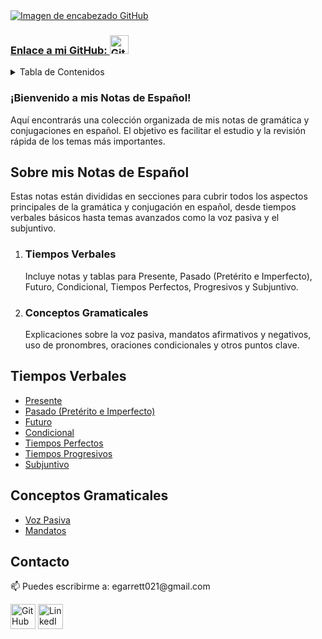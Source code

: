 <a href="https://www.linkedin.com/in/garrett-ellis-740b202a6/">
    <img src="https://github.com/garrettbovo/garrettbovo/assets/154717520/b7afe3a0-edb2-4cea-8b47-e687daa11c87" title="Ve a mi LinkedIn" alt="Imagen de encabezado GitHub">
</a>
<p><h3><a href="https://github.com/garrettbovo">Enlace a mi GitHub: <img src="https://cdn.jsdelivr.net/npm/simple-icons@3.0.1/icons/github.svg" title="Ve a mi página principal de GitHub" alt="GitHub" height="30"></a></h3></p>

<details>
<summary>Tabla de Contenidos</summary>
<ol>
  <li>
    <a href='#introduccion'>Sobre mis Notas de Español</a>
  </li>
  <li>
    <a href='#tiempos-verbales'>Tiempos Verbales</a>
  </li>
  <li>
    <a href='#conceptos-gramaticales'>Conceptos Gramaticales</a>
  </li>
  <li>
    <a href='#contacto'>Contacto</a>
  </li>
</ol>
</details>

<h3>¡Bienvenido a mis Notas de Español!</h3>

<p>
  Aquí encontrarás una colección organizada de mis notas de gramática y conjugaciones en español. El objetivo es facilitar el estudio y la revisión rápida de los temas más importantes.
</p>

<h2 id="introduccion">Sobre mis Notas de Español</h2>

<p>
  Estas notas están divididas en secciones para cubrir todos los aspectos principales de la gramática y conjugación en español, desde tiempos verbales básicos hasta temas avanzados como la voz pasiva y el subjuntivo.
</p>

<ol>
  <li>
    <h3>Tiempos Verbales</h3>
    <p>
      Incluye notas y tablas para Presente, Pasado (Pretérito e Imperfecto), Futuro, Condicional, Tiempos Perfectos, Progresivos y Subjuntivo.
    </p>
  </li>
  <li>
    <h3>Conceptos Gramaticales</h3>
    <p>
      Explicaciones sobre la voz pasiva, mandatos afirmativos y negativos, uso de pronombres, oraciones condicionales y otros puntos clave.
    </p>
  </li>
</ol>

<h2 id="tiempos-verbales">Tiempos Verbales</h2>
<ul>
  <li><a href="https://github.com/Spanish-for-SIELE/Present-Tense">Presente</a></li>
  <li><a href="https://github.com/Spanish-for-SIELE/Past-Tenses">Pasado (Pretérito e Imperfecto)</a></li>
  <li><a href="https://github.com/Spanish-for-SIELE/Future-Tense">Futuro</a></li>
  <li><a href="https://github.com/Spanish-for-SIELE/Conditional-Tense">Condicional</a></li>
  <li><a href="https://github.com/Spanish-for-SIELE/Perfect-Tenses">Tiempos Perfectos</a></li>
  <li><a href="https://github.com/Spanish-for-SIELE/Progressive-Tenses">Tiempos Progresivos</a></li>
  <li><a href="https://github.com/Spanish-for-SIELE/Subjunctive">Subjuntivo</a></li>
</ul>

<h2 id="conceptos-gramaticales">Conceptos Gramaticales</h2>
<ul>
  <li><a href="https://github.com/Spanish-for-SIELE/Passive-Voice">Voz Pasiva</a></li>
  <li><a href="https://github.com/Spanish-for-SIELE/Commands">Mandatos</a></li>
</ul>

<h2 id="contacto">Contacto</h2>

<p>📫 Puedes escribirme a: egarrett021@gmail.com</p>

<p>
  <a href="https://github.com/garrettbovo"><img src="https://cdn.jsdelivr.net/npm/simple-icons@3.0.1/icons/github.svg" alt="GitHub" height="40"></a>
  <a href="https://www.linkedin.com/in/garrett-ellis-740b202a6/"><img src="https://cdn.jsdelivr.net/npm/simple-icons@3.0.1/icons/linkedin.svg" alt="LinkedIn" height="40"></a>
</p>
